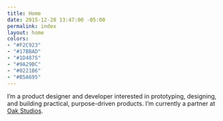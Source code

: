 ```yaml
---
title: Home
date: 2015-12-28 13:47:00 -05:00
permalink: index
layout: home
colors:
- "#F2C923"
- "#17BBAD"
- "#1D4875"
- "#9A29BC"
- "#0221B6"
- "#B5A695"
---
```


I’m a product designer and developer interested in prototyping, designing, and building practical, purpose-driven products. I’m currently a partner at [Oak Studios](http://oak.is).